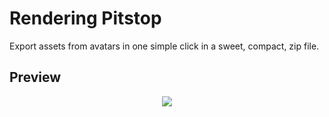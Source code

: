 # Rendering Pitstop
Export assets from avatars in one simple click in a sweet, compact, zip file. 

## Preview
<div align="center">
<img src="https://github.com/dragonismcode/render-pitstop/assets/76412158/554e4439-1783-4b0c-a2d1-82163e7f02bf">
</div>
